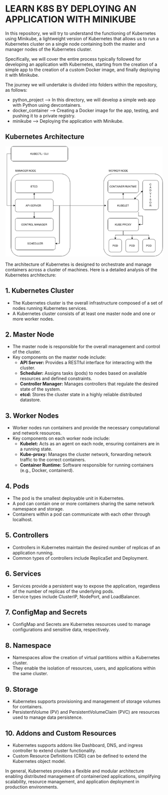 # LEARN K8S BY DEPLOYING AN APPLICATION WITH MINIKUBE

In this repository, we will try to understand the functioning of Kubernetes using Minikube, a lightweight version of Kubernetes that allows us to run a Kubernetes cluster on a single node containing both the master and manager nodes of the Kubernetes cluster.

Specifically, we will cover the entire process typically followed for developing an application with Kubernetes, starting from the creation of a simple app to the creation of a custom Docker image, and finally deploying it with Minikube.

The journey we will undertake is divided into folders within the repository, as follows:

  - python_project   --> In this directory, we will develop a simple web app with Python using devcontainers.
  - docker_container --> Creating a Docker image for the app, testing, and pushing it to a private registry.
  - minikube         --> Deploying the application with Minikube.

## Kubernetes Architecture

![Basic diagram of the Kubernetes node architecture.](KubernetesArchitecture.drawio.png)

The architecture of Kubernetes is designed to orchestrate and manage containers across a cluster of machines. Here is a detailed analysis of the Kubernetes architecture:

## 1. Kubernetes Cluster

- The Kubernetes cluster is the overall infrastructure composed of a set of nodes running Kubernetes services.
- A Kubernetes cluster consists of at least one master node and one or more worker nodes.

## 2. Master Node

- The master node is responsible for the overall management and control of the cluster.
- Key components on the master node include:
  - **API Server:** Provides a RESTful interface for interacting with the cluster.
  - **Scheduler:** Assigns tasks (pods) to nodes based on available resources and defined constraints.
  - **Controller Manager:** Manages controllers that regulate the desired state of the system.
  - **etcd:** Stores the cluster state in a highly reliable distributed datastore.

## 3. Worker Nodes

- Worker nodes run containers and provide the necessary computational and network resources.
- Key components on each worker node include:
  - **Kubelet:** Acts as an agent on each node, ensuring containers are in a running state.
  - **Kube-proxy:** Manages the cluster network, forwarding network traffic to the correct containers.
  - **Container Runtime:** Software responsible for running containers (e.g., Docker, containerd).

## 4. Pods

- The pod is the smallest deployable unit in Kubernetes.
- A pod can contain one or more containers sharing the same network namespace and storage.
- Containers within a pod can communicate with each other through localhost.

## 5. Controllers

- Controllers in Kubernetes maintain the desired number of replicas of an application running.
- Common types of controllers include ReplicaSet and Deployment.

## 6. Services

- Services provide a persistent way to expose the application, regardless of the number of replicas of the underlying pods.
- Service types include ClusterIP, NodePort, and LoadBalancer.

## 7. ConfigMap and Secrets

- ConfigMap and Secrets are Kubernetes resources used to manage configurations and sensitive data, respectively.

## 8. Namespace

- Namespaces allow the creation of virtual partitions within a Kubernetes cluster.
- They enable the isolation of resources, users, and applications within the same cluster.

## 9. Storage

- Kubernetes supports provisioning and management of storage volumes for containers.
- PersistentVolume (PV) and PersistentVolumeClaim (PVC) are resources used to manage data persistence.

## 10. Addons and Custom Resources

- Kubernetes supports addons like Dashboard, DNS, and ingress controller to extend cluster functionality.
- Custom Resource Definitions (CRD) can be defined to extend the Kubernetes object model.

In general, Kubernetes provides a flexible and modular architecture enabling distributed management of containerized applications, simplifying scalability, resource management, and application deployment in production environments.
